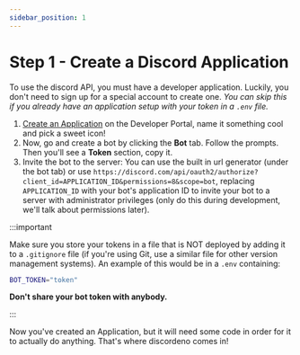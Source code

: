 ```yaml
---
sidebar_position: 1
---
```


# Step 1 - Create a Discord Application

To use the discord API, you must have a developer application. Luckily, you don't need to sign up for a special account to create one. *You can skip this if you already have an application setup with your token in a `.env` file.*

1. [Create an Application](https://discord.com/developers/applications) on the Developer Portal, name it something cool
   and pick a sweet icon!
2. Now, go and create a bot by clicking the **Bot** tab. Follow the prompts. Then you'll see a **Token** section, copy it.
3. Invite the bot to the server: You can use the built in url generator (under the bot tab) or use
   `https://discord.com/api/oauth2/authorize?client_id=APPLICATION_ID&permissions=8&scope=bot`, replacing
   `APPLICATION_ID` with your bot's application ID to invite your bot to a server with administrator privileges (only do
   this during development, we'll talk about permissions later).

:::important

Make sure you store your tokens in a file that is NOT deployed by adding it to a `.gitignore` file (if you're using Git, use a similar file for other version management systems). An example of this would be in a `.env` containing:

```bash title=".env"
BOT_TOKEN="token"
```

**Don't share your bot token with anybody.**

:::

Now you've created an Application, but it will need some code in order for it to actually do anything. That's where
discordeno comes in!
